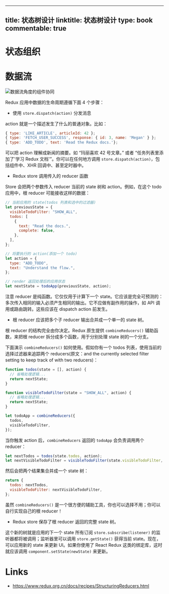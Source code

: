 
---
title: 状态树设计
linktitle: 状态树设计
type: book
commentable: true
---

# 状态组织

# 数据流

![数据流角度的组件协同](https://cdn-images-1.medium.com/max/1600/1*ZX00M-DmsrigKap7wzGoQQ.png)

Redux 应用中数据的生命周期遵循下面 4 个步骤：

- 使用 `store.dispatch(action)` 分发消息

action 就是一个描述发生了什么的普通对象。比如：

```js
{ type: 'LIKE_ARTICLE', articleId: 42 };
{ type: 'FETCH_USER_SUCCESS', response: { id: 3, name: 'Megan' } };
{ type: 'ADD_TODO', text: 'Read the Redux docs.'};
```

可以把 action 理解成新闻的摘要。如 “玛丽喜欢 42 号文章。” 或者 “任务列表里添加了'学习 Redux 文档'”。你可以在任何地方调用 `store.dispatch(action)`，包括组件中、XHR 回调中、甚至定时器中。

- Redux store 调用传入的 reducer 函数

Store 会把两个参数传入 reducer 当前的 state 树和 action。例如，在这个 todo 应用中，根 reducer 可能接收这样的数据：

```js
// 当前应用的 state(todos 列表和选中的过滤器)
let previousState = {
  visibleTodoFilter: "SHOW_ALL",
  todos: [
    {
      text: "Read the docs.",
      complete: false,
    },
  ],
};

// 将要执行的 action(添加一个 todo)
let action = {
  type: "ADD_TODO",
  text: "Understand the flow.",
};

// render 返回处理后的应用状态
let nextState = todoApp(previousState, action);
```

注意 reducer 是纯函数。它仅仅用于计算下一个 state。它应该是完全可预测的：多次传入相同的输入必须产生相同的输出。它不应做有副作用的操作，如 API 调用或路由跳转。这些应该在 dispatch action 前发生。

- 根 reducer 应该把多个子 reducer 输出合并成一个单一的 state 树。

根 reducer 的结构完全由你决定。Redux 原生提供 `combineReducers()` 辅助函数，来把根 reducer 拆分成多个函数，用于分别处理 state 树的一个分支。

下面演示 `combineReducers()` 如何使用。假如你有一个 todos 列表，使用当前的选择过滤器来追踪两个 reducers(原文：and the currently selected filter setting to keep track of with two reducers)：

```js
function todos(state = [], action) {
  // 省略处理逻辑...
  return nextState;
}

function visibleTodoFilter(state = "SHOW_ALL", action) {
  // 省略处理逻辑...
  return nextState;
}

let todoApp = combineReducers({
  todos,
  visibleTodoFilter,
});
```

当你触发 action 后，`combineReducers` 返回的 `todoApp` 会负责调用两个 reducer：

```js
let nextTodos = todos(state.todos, action);
let nextVisibleTodoFilter = visibleTodoFilter(state.visibleTodoFilter, action);
```

然后会把两个结果集合并成一个 state 树：

```js
return {
  todos: nextTodos,
  visibleTodoFilter: nextVisibleTodoFilter,
};
```

虽然 `combineReducers()` 是一个很方便的辅助工具，你也可以选择不用；你可以自行实现自己的根 reducer！

- Redux store 保存了根 reducer 返回的完整 state 树。

这个新的树就是应用的下一个 state 所有订阅 `store.subscribe(listener)` 的监听器都将被调用；监听器里可以调用 `store.getState()` 获得当前 state。现在，可以应用新的 state 来更新 UI。如果你使用了 React Redux 这类的绑定库，这时就应该调用 `component.setState(newState)` 来更新。

# Links

- https://www.redux.org.cn/docs/recipes/StructuringReducers.html

    